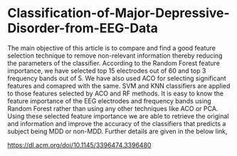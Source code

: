 # Classification-of-Major-Depressive-Disorder-from-EEG-Data


The main objective of this article is to compare and find a good feature selection technique to remove non-relevant information thereby reducing the parameters of the classifier. According to the Random Forest feature importance, we have selected top 15 electrodes out of 60 and top 3 frequency bands out of 5. We have also used ACO for selecting significant features and comapred with the same. SVM and KNN classifiers are applied to those features selected by ACO and RF methods. It is easy to know the feature importance of the EEG electrodes and frequency bands using Random Forest rather than using any other techniques like ACO or PCA. Using these selected feature importance we are able to retrieve the original and information and improve the accuracy of the classifiers that predicts a subject being MDD or non-MDD.
Further details are given in the below link,

https://dl.acm.org/doi/10.1145/3396474.3396480
